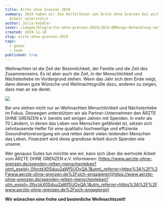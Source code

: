 ```yaml
---
title: Ärzte ohne Grenzen 2019
summary: 2019 haben wir die HelferInnen von Ärzte ohne Grenzen bei wichtigen
  Arbeit unterstützt.
author: Julia Knödler
cover: /images/blog/arzte-ohne-grenzen-2019/2019-DRKongo-Behandlung-von-Masern-MSF273774jpg.jpg
created: 2019-11-18
slug: arzte-ohne-grenzen-2019
tags:
  - geops
  - team
published: true
---
```

Weihnachten ist die Zeit der Besinnlichkeit, der Familie und die Zeit des Zusammenseins. Es ist aber auch die Zeit, in der Menschlichkeit und Nächstenliebe im Vordergrund stehen. Wenn das Jahr sich dem Ende neigt, dann dienen gute Wünsche und Weihnachtsgrüße dazu, anderen zu zeigen, dass man an sie denkt.

![](/images/blog/arzte-ohne-grenzen-2019/partner_aerzte-ohne-grenzen_2019.jpg)

Bei uns stehen nicht nur an Weihnachten Menschlichkeit und Nächstenliebe im Fokus. Deswegen unterstützen wir als Partner-Unternehmen den ÄRZTE OHNE GRENZEN e.V. bereits seit einigen Jahren mit Spenden. In mehr als 70 Ländern, in denen das Leben von Menschen gefährdet ist, setzen sich zehntausende Helfer für eine qualitativ hochwertige und effiziente Gesundheitsversorgung ein und retten damit vielen leidenden Menschen das Leben. Finanziert wird diese grandiose Arbeit durch Spenden wie unserer.

Wer genauso Gutes tun möchte wie wir, kann sich über die wertvolle Arbeit vom ÄRZTE OHNE GRENZEN e.V. informieren: [https://www.aerzte-ohne-grenzen.de/spenden-retten-menschenleben?utm\_expid=.0forzkX0Sduu2aWf5UOvQA.1&utm\_referrer=https%3A%2F%2Fwww.aerzte-ohne-grenzen.de%2Fsich-engagieren](https://www.aerzte-ohne-grenzen.de/spenden-retten-menschenleben?utm_expid=.0forzkX0Sduu2aWf5UOvQA.1&utm_referrer=https%3A%2F%2Fwww.aerzte-ohne-grenzen.de%2Fsich-engagieren)

**Wir wünschen eine frohe und besinnliche Weihnachtszeit!**